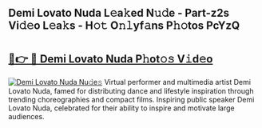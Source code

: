 ## Demi Lovato Nuda L𝚎a𝚔ed N𝚞𝚍e - Part-z2s Vi𝚍𝚎o L𝚎a𝚔s - H𝚘𝚝 O𝚗𝚕yf𝚊ns P𝚑𝚘tos PcYzQ

# <h2><a href="http://kfc0u2.oniu.top/?m=Demi+Lovato+Nuda">🔗👉 🔴 Demi Lovato Nuda P𝚑ot𝚘𝚜 V𝚒d𝚎o</a></h2>

[![Demi Lovato Nuda Nu𝚍e𝚜](https://i.imgur.com/0qMVB7G.gif)](http://kfc0u2.oniu.top/?m=Demi+Lovato+Nuda)
Virtual performer and multimedia artist Demi Lovato Nuda, famed for distributing dance and lifestyle inspiration through trending choreographies and compact films. Inspiring public speaker Demi Lovato Nuda, celebrated for their ability to inspire and motivate large audiences.  
